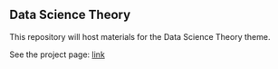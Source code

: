 ## Data Science Theory  

This repository will host materials for the Data Science Theory theme.  

See the project page: [link](https://orthogonal-research.weebly.com/theory-building-in-data-science.html)  
